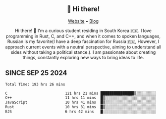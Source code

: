 <h2 align="center">👋 Hi there!</h2>
<p align="center">
  <a href="https://urdekcah.ru">Website</a> •
  <a href="https://urdekcah.blog">Blog</a>
</p>

<p align="center">
  Hi there! 👋 I'm a curious student residing in South Korea 🇰🇷. I love programming in Rust, C, and C++, and when it comes to spoken languages, Russian is my favorite(I have a deep fascination for Russia 🇷🇺, However, I approach current events with a neutral perspective, aiming to understand all sides without taking a political stance.). I am passionate about creating things, constantly exploring new ways to bring ideas to life.
</p>

## SINCE SEP 25 2024
<!--START_SECTION:waka-->

```txt
Total Time: 193 hrs 26 mins

C                          121 hrs 21 mins ███████████████▒░░░░░░░░░   60.81 %
C++                        11 hrs 11 mins  █▒░░░░░░░░░░░░░░░░░░░░░░░   05.61 %
JavaScript                 10 hrs 41 mins  █▒░░░░░░░░░░░░░░░░░░░░░░░   05.36 %
Rust                       10 hrs 31 mins  █▒░░░░░░░░░░░░░░░░░░░░░░░   05.28 %
EJS                        6 hrs 42 mins   █░░░░░░░░░░░░░░░░░░░░░░░░   03.36 %
```

<!--END_SECTION:waka-->

<!--
**urdekcah/urdekcah** is a ✨ _special_ ✨ repository because its `README.md` (this file) appears on your GitHub profile.

Here are some ideas to get you started:

- 🔭 I’m currently working on ...
- 🌱 I’m currently learning ...
- 👯 I’m looking to collaborate on ...
- 🤔 I’m looking for help with ...
- 💬 Ask me about ...
- 📫 How to reach me: ...
- 😄 Pronouns: ...
- ⚡ Fun fact: ...
-->
